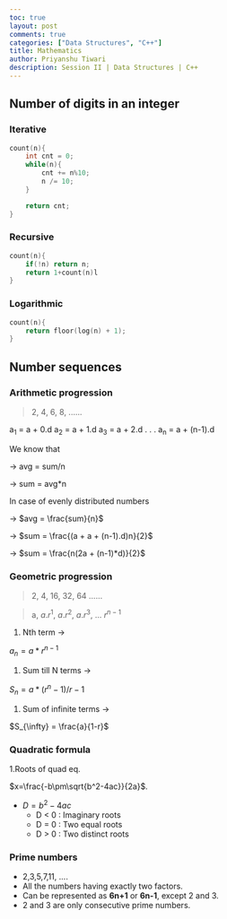 ```yaml
---
toc: true
layout: post
comments: true
categories: ["Data Structures", "C++"]
title: Mathematics
author: Priyanshu Tiwari 
description: Session II | Data Structures | C++
---
```


## Number of digits in an integer

### Iterative

```cpp
count(n){
    int cnt = 0;
    while(n){
        cnt += n%10;
        n /= 10;
    }

    return cnt;
}
```

### Recursive

```cpp
count(n){
    if(!n) return n;
    return 1+count(n)l
}
```

### Logarithmic

```cpp
count(n){
    return floor(log(n) + 1);
}
```

## Number sequences

### Arithmetic progression

> 2, 4, 6, 8, ......

a<sub>1</sub> = a + 0.d
a<sub>2</sub> = a + 1.d
a<sub>3</sub> = a + 2.d
.
.
.
a<sub>n</sub> = a + (n-1).d

We know that

$\rightarrow$ avg = sum/n

$\rightarrow$ sum = avg*n

In case of evenly distributed numbers

$\rightarrow$ $avg = \frac{sum}{n}$

$\rightarrow$ $sum = \frac{(a + a + (n-1).d)n}{2}$

$\rightarrow$ $sum = \frac{n(2a + (n-1)*d)}{2}$

### Geometric progression

> 2, 4, 16, 32, 64 ......

> a, $a.r^{1}$,  $a.r^{2}$, $a.r^{3}$, ... $r^{n-1}$

1. Nth term $\rightarrow$

$a_{n} = a*r^{n-1}$

1. Sum till N terms $\rightarrow$

$S_{n} = a*(r^{n} - 1)/ r-1$

1. Sum of infinite terms $\rightarrow$

$S_{\infty} = \frac{a}{1-r}$

### Quadratic formula

1.Roots of quad eq. 

$x=\frac{-b\pm\sqrt{b^2-4ac}}{2a}$.

- $D = b^{2} - 4ac$
    - D < 0 : Imaginary roots
    - D = 0 : Two equal roots
    - D > 0 : Two distinct roots

### Prime numbers

* 2,3,5,7,11, .... 
* All the numbers having exactly two factors.
* Can be represented as **6n+1** or **6n-1**, except 2 and 3.
* 2 and 3 are only consecutive prime numbers.